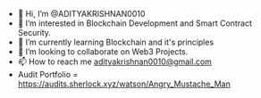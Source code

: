 - 👋 Hi, I’m @ADITYAKRISHNAN0010
- 👀 I’m interested in Blockchain Development and Smart Contract Security.
- 🌱 I’m currently learning Blockchain and it's principles
- 💞️ I’m looking to collaborate on Web3 Projects.
- 📫 How to reach me adityakrishnan0010@gmail.com
- Audit Portfolio = https://audits.sherlock.xyz/watson/Angry_Mustache_Man

<!---
ADK0010/ADK0010 is a ✨ special ✨ repository because its `README.md` (this file) appears on your GitHub profile.
You can click the Preview link to take a look at your changes.
--->
